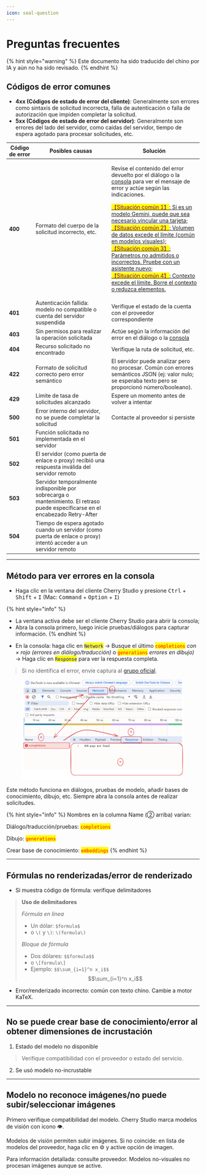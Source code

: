```yaml
---
icon: seal-question
---
```

# Preguntas frecuentes


{% hint style="warning" %}
Este documento ha sido traducido del chino por IA y aún no ha sido revisado.
{% endhint %}




## Códigos de error comunes

* **4xx (Códigos de estado de error del cliente)**: Generalmente son errores como sintaxis de solicitud incorrecta, falla de autenticación o falla de autorización que impiden completar la solicitud.
* **5xx (Códigos de estado de error del servidor)**: Generalmente son errores del lado del servidor, como caídas del servidor, tiempo de espera agotado para procesar solicitudes, etc.

| Código de error | Posibles causas                                                                                                                                                            | Solución                                                                                                                                                                                                                                                                                                                                                                                                                                                                                                                               |
| --------------- | -------------------------------------------------------------------------------------------------------------------------------------------------------------------------- | --------------------------------------------------------------------------------------------------------------------------------------------------------------------------------------------------------------------------------------------------------------------------------------------------------------------------------------------------------------------------------------------------------------------------------------------------------------------------------------------------------------------------------------- |
| **400**         | Formato del cuerpo de la solicitud incorrecto, etc.                                                                                                                        | <p>Revise el contenido del error devuelto por el diálogo o la <a href="questions.md#kong-zhi-tai-bao-cuo-cha-kan-fang-fa">consola</a> para ver el mensaje de error y actúe según las indicaciones.</p><p><a href="questions.md#kong-zhi-tai-bao-cuo-cha-kan-fang-fa"><mark style="color:purple;">【Situación común 1】</mark>: Si es un modelo Gemini, puede que sea necesario vincular una tarjeta;<br><mark style="color:purple;">【Situación común 2】</mark>: Volumen de datos excede el límite (común en modelos visuales);<br><mark style="color:purple;">【Situación común 3】</mark>: Parámetros no admitidos o incorrectos. Pruebe con un asistente nuevo;<br><mark style="color:purple;">【Situación común 4】</mark>: Contexto excede el límite. Borre el contexto o reduzca elementos.</a></p> |
| **401**         | Autenticación fallida: modelo no compatible o cuenta del servidor suspendida                                                                                               | Verifique el estado de la cuenta con el proveedor correspondiente                                                                                                                                                                                                                                                                                                                                                                                                                                                                        |
| **403**         | Sin permisos para realizar la operación solicitada                                                                                                                         | Actúe según la información del error en el diálogo o la [consola](questions.md#kong-zhi-tai-bao-cuo-cha-kan-fang-fa)                                                                                                                                                                                                                                                                                                                                                                                                                     |
| **404**         | Recurso solicitado no encontrado                                                                                                                                           | Verifique la ruta de solicitud, etc.                                                                                                                                                                                                                                                                                                                                                                                                                                                                                                    |
| **422**         | Formato de solicitud correcto pero error semántico                                                                                                                         | El servidor puede analizar pero no procesar. Común con errores semánticos JSON (ej: valor nulo; se esperaba texto pero se proporcionó número/booleano).                                                                                                                                                                                                                                                                                                                                                                                 |
| **429**         | Límite de tasa de solicitudes alcanzado                                                                                                                                        | Espere un momento antes de volver a intentar                                                                                                                                                                                                                                                                                                                                                                                                                                                                                             |
| **500**         | Error interno del servidor, no se puede completar la solicitud                                                                                                             | Contacte al proveedor si persiste                                                                                                                                                                                                                                                                                                                                                                                                                                                                                                       |
| **501**         | Función solicitada no implementada en el servidor                                                                                                                          |                                                                                                                                                                                                                                                                                                                                                                                                                                                                                                                                         |
| **502**         | El servidor (como puerta de enlace o proxy) recibió una respuesta inválida del servidor remoto                                                                                |                                                                                                                                                                                                                                                                                                                                                                                                                                                                                                                                         |
| **503**         | Servidor temporalmente indisponible por sobrecarga o mantenimiento. El retraso puede especificarse en el encabezado Retry-After                                             |                                                                                                                                                                                                                                                                                                                                                                                                                                                                                                                                         |
| **504**         | Tiempo de espera agotado cuando un servidor (como puerta de enlace o proxy) intentó acceder a un servidor remoto                                                            |                                                                                                                                                                                                                                                                                                                                                                                                                                                                                                                                         |

***

## Método para ver errores en la consola

* Haga clic en la ventana del cliente Cherry Studio y presione <kbd>Ctrl</kbd> + <kbd>Shift</kbd> + <kbd>I</kbd> (Mac: <kbd>Command</kbd> + <kbd>Option</kbd> + <kbd>I</kbd>)

{% hint style="info" %}
- La ventana activa debe ser el cliente Cherry Studio para abrir la consola;
- Abra la consola primero, luego inicie pruebas/diálogos para capturar información.
{% endhint %}

* En la consola: haga clic en <mark style="color:blue;">`Network`</mark> → Busque el último <mark style="color:red;">`completions`</mark> _con × rojo (errores en diálogo/traducción)_ o <mark style="color:red;">`generations`</mark> _errores en dibujo)_ → Haga clic en <mark style="color:blue;">`Response`</mark> para ver la respuesta completa.

> Si no identifica el error, envíe captura al [grupo oficial](https://t.me/CherryStudioAI).

<figure><img src="../.gitbook/assets/image (1) (1) (1) (1) (1) (1) (1).png" alt="" width="563"><figcaption></figcaption></figure>

Este método funciona en diálogos, pruebas de modelo, añadir bases de conocimiento, dibujo, etc. Siempre abra la consola antes de realizar solicitudes.

{% hint style="info" %}
Nombres en la columna Name (② arriba) varían:

Diálogo/traducción/pruebas: <mark style="color:red;">`completions`</mark>

Dibujo: <mark style="color:red;">`generations`</mark>

Crear base de conocimiento: <mark style="color:red;">`embeddings`</mark>
{% endhint %}

***

## Fórmulas no renderizadas/error de renderizado

* Si muestra código de fórmula: verifique delimitadores

> **Uso de delimitadores**
>
> _Fórmula en línea_
>
> * Un dólar: `$formula$`
> * o `\(` y `\)`: `\(formula\)`
>
> _Bloque de fórmula_
>
> * Dos dólares: `$$formula$$`
> * o `\[formula\]`
> * Ejemplo: `$$\sum_{i=1}^n x_i$$`\
>   $$\sum_{i=1}^n x_i$$

* Error/renderizado incorrecto: común con texto chino. Cambie a motor KaTeX.

***

## No se puede crear base de conocimiento/error al obtener dimensiones de incrustación

1. Estado del modelo no disponible

> Verifique compatibilidad con el proveedor o estado del servicio.

2. Se usó modelo no-incrustable

***

## Modelo no reconoce imágenes/no puede subir/seleccionar imágenes

Primero verifique compatibilidad del modelo. Cherry Studio marca modelos de visión con icono 👁️.

Modelos de visión permiten subir imágenes. Si no coincide: en lista de modelos del proveedor, haga clic en ⚙️ y active opción de imagen.

Para información detallada: consulte proveedor. Modelos no-visuales no procesan imágenes aunque se active.